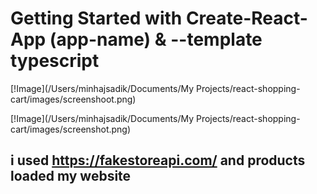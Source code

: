# Getting Started with Create-React-App (app-name) & --template typescript

[!Image](/Users/minhajsadik/Documents/My Projects/react-shopping-cart/images/screenshoot.png)

[!Image](/Users/minhajsadik/Documents/My Projects/react-shopping-cart/images/screenshot.png)

## i used <https://fakestoreapi.com/> and products loaded my website
